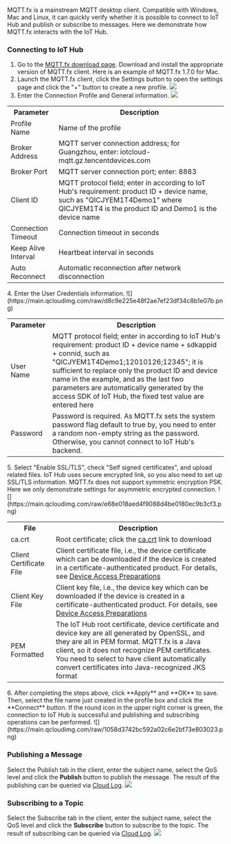 [//]: # (chinagitpath:XXXXX)

MQTT.fx is a mainstream MQTT desktop client. Compatible with Windows, Mac and Linux, it can quickly verify whether it is possible to connect to IoT Hub and publish or subscribe to messages. Here we demonstrate how MQTT.fx interacts with the IoT Hub.

### Connecting to IoT Hub
1. Go to the [MQTT.fx download page](http://mqttfx.jensd.de/index.php/download). Download and install the appropriate version of MQTT.fx client. Here is an example of MQTT.fx 1.7.0 for Mac.
2. Launch the MQTT.fx client, click the Settings button to open the settings page and click the "+" button to create a new profile.
![](https://main.qcloudimg.com/raw/bd83f2f9976cab19c9117a5fe6d63a07.png)
3. Enter the Connection Profile and General information.
![](https://main.qcloudimg.com/raw/86649d2431efe8794fe31885b33775af.png)
<table>
<tr>
  <th>Parameter</th>
  <th>Description</th>
</tr>
<tr>
  <td>Profile Name</td>
  <td>Name of the profile</td>
</tr>
<tr>
  <td>Broker Address</td>
  <td>MQTT server connection address; for Guangzhou, enter: iotcloud-mqtt.gz.tencentdevices.com</td>
</tr>
<tr>
  <td>Broker Port</td>
  <td>MQTT server connection port; enter: 8883</td>
</tr>
<tr>
  <td>Client ID</td>
  <td>MQTT protocol field; enter in according to IoT Hub's requirement: product ID + device name, such as "QICJYEM1T4Demo1" where QICJYEM1T4 is the product ID and Demo1 is the device name</td>
</tr>
<tr>
  <td>Connection Timeout</td>
  <td>Connection timeout in seconds</td>
</tr>
<tr>
  <td>Keep Alive Interval</td>
  <td>Heartbeat interval in seconds</td>
</tr>
<tr>
  <td>Auto Reconnect</td>
  <td>Automatic reconnection after network disconnection</td>
</tr>
</table>
4. Enter the User Credentials information.
![](https://main.qcloudimg.com/raw/d8c9e225e48f2ae7ef23df34c8b1e07b.png)
<table>
<tr>
	<th>Parameter</th>
	<th>Description</th>
</tr>
<tr>
	<td>User Name</td>
	<td>MQTT protocol field; enter in according to IoT Hub's requirement: product ID + device name + sdkappid + connid, such as "QICJYEM1T4Demo1;12010126;12345"; it is sufficient to replace only the product ID and device name in the example, and as the last two parameters are automatically generated by the access SDK of IoT Hub, the fixed test value are entered here</td>
</tr>
<tr>
	<td>Password</td>
	<td>Password is required. As MQTT.fx sets the system password flag default to true by, you need to enter a random non-empty string as the password. Otherwise, you cannot connect to IoT Hub's backend. </td>
</tr>
</table>
5. Select "Enable SSL/TLS", check "Self signed certificates", and upload related files.
IoT Hub uses secure encrypted link, so you also need to set up SSL/TLS information. MQTT.fx does not support symmetric encryption PSK. Here we only demonstrate settings for asymmetric encrypted connection.
![](https://main.qcloudimg.com/raw/e68e018aed4f9088d4be0180ec9b3cf3.png)
<table>
<tr>
	<th>File</th>
	<th>Description</th>
</tr>
<tr>
	<td>ca.crt</td>
	<td>Root certificate; click the <a href="https://main.qcloudimg.com/raw/9aa774ea8c09f98811df361c741df38c/ca.crt">ca.crt</a> link to download</td>
</tr>
<tr>
	<td>Client Certificate File</td>
	<td>Client certificate file, i.e., the device certificate which can be downloaded if the device is created in a certificate-authenticated product. For details, see <a href="https://cloud.tencent.com/document/product/634/14442">Device Access Preparations</a></td>
</tr>
<tr>
	<td>Client Key File</td>
	<td>Client key file, i.e., the device key which can be downloaded if the device is created in a certificate-authenticated product. For details, see <a href="https://cloud.tencent.com/document/product/634/14442">Device Access Preparations</a></td>
</tr>
<tr>
	<td>PEM Formatted</td>
	<td>The IoT Hub root certificate, device certificate and device key are all generated by OpenSSL, and they are all in PEM format. MQTT.fx is a Java client, so it does not recognize PEM certificates. You need to select to have client automatically convert certificates into Java-recognized JKS format</td>
</tr>
</table>
6. After completing the steps above, click **Apply** and **OK** to save. Then, select the file name just created in the profile box and click the **Connect** button. If the round icon in the upper right corner is green, the connection to IoT Hub is successful and publishing and subscribing operations can be performed.
![](https://main.qcloudimg.com/raw/1058d3742bc592a02c6e2bf73e803023.png)

### Publishing a Message
Select the Publish tab in the client, enter the subject name, select the QoS level and click the **Publish** button to publish the message. The result of the publishing can be queried via [Cloud Log](https://cloud.tencent.com/document/product/634/14445).
![](https://main.qcloudimg.com/raw/1c8d6ce44ec57b66dadbdfc63f64aa7d.png)

### Subscribing to a Topic
Select the Subscribe tab in the client, enter the subject name, select the QoS level and click the **Subscribe** button to subscribe to the topic. The result of subscribing can be queried via [Cloud Log](https://cloud.tencent.com/document/product/634/14445).
![](https://main.qcloudimg.com/raw/495a058f78a548a182a61fbeabc6ea5d.png)

